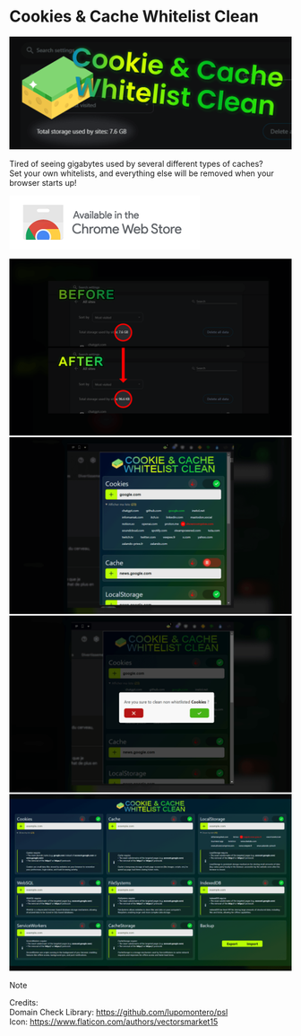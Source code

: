 # Cookies & Cache Whitelist Clean

![splash](img/header.png)

Tired of seeing gigabytes used by several different types of caches?\
Set your own whitelists, and everything else will be removed when your browser starts up!

[<img src="img/chromewebstore.png">](https://chromewebstore.google.com/detail/cookie-cache-whitelist-cl/ackjgilcgfjnmepchjmilnjiljkkkood)

![screenshot1](img/screen_1.png)
![screenshot2](img/screen_2.png)
![screenshot3](img/screen_3.png)
![screenshot4](img/screen_4.png)

> [!NOTE]
> Credits:<br/>
> Domain Check Library: https://github.com/lupomontero/psl<br/>
> Icon: https://www.flaticon.com/authors/vectorsmarket15
